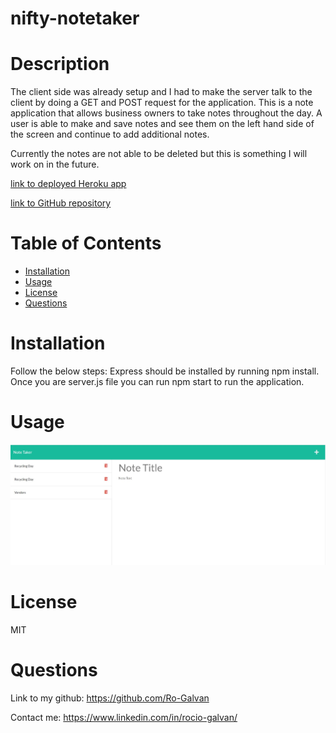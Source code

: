 # nifty-notetaker

# Description
  The client side was already setup and I had to make the server talk to the client by doing a GET and POST request for the application. This is a note application that allows business owners to take notes throughout the day. A user is able to make and save notes and see them on the left hand side of the screen and continue to add additional notes. 

  Currently the notes are not able to be deleted but this is something I will work on in the future. 

[link to deployed Heroku app](https://morning-wildwood-40959.herokuapp.com/)

[link to GitHub repository](https://github.com/Ro-Galvan/nifty-notetaker)


# Table of Contents
  - [Installation](#installation)
  - [Usage](#usage)
  - [License](#license)
  - [Questions](#questions)
# Installation
  Follow the below steps: 
  Express should be installed by running npm install. Once you are server.js file you can run npm start to run the application. 
# Usage
![Website Overview](./assets/deployed-app-screenshot.jpg)
# License
 MIT
# Questions
  Link to my github:
  https://github.com/Ro-Galvan
 
  Contact me:
  https://www.linkedin.com/in/rocio-galvan/ 
